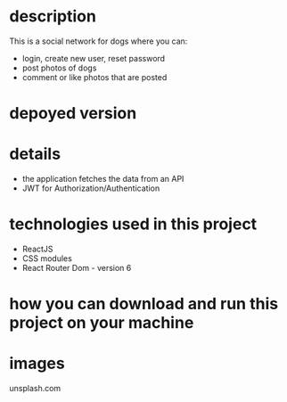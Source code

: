 # description

This is a social network for dogs where you can:

- login, create new user, reset password
- post photos of dogs
- comment or like photos that are posted

# depoyed version

# details

- the application fetches the data from an API
- JWT for Authorization/Authentication

# technologies used in this project

- ReactJS
- CSS modules
- React Router Dom - version 6

# how you can download and run this project on your machine

# images

unsplash.com
